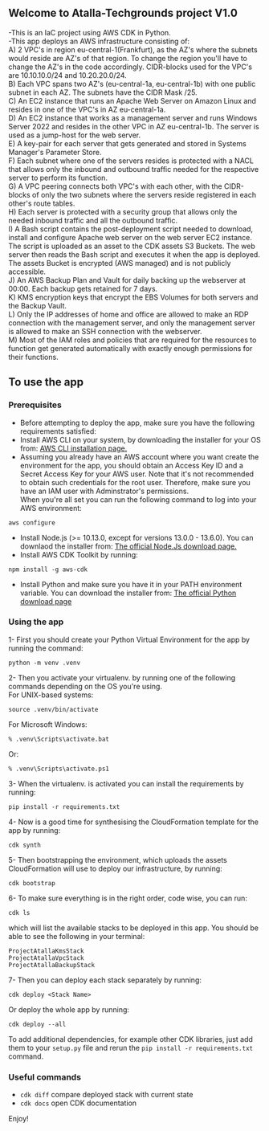 
## Welcome to Atalla-Techgrounds project V1.0

-This is an IaC project using AWS CDK in Python.  
-This app deploys an AWS infrastructure consisting of:  
A) 2 VPC's in region eu-central-1(Frankfurt), as the AZ's where the subnets would reside are AZ's of that region. To change the region you'll have to change the AZ's in the code accordingly. CIDR-blocks used for the VPC's are 10.10.10.0/24 and 10.20.20.0/24.  
B) Each VPC spans two AZ's (eu-central-1a, eu-central-1b) with one public subnet in each AZ. The subnets have the CIDR Mask /25.  
C) An EC2 instance that runs an Apache Web Server on Amazon Linux and resides in one of the VPC's in AZ eu-central-1a.  
D) An EC2 instance that works as a management server and runs Windows Server 2022 and resides in the other VPC in AZ eu-central-1b. The server is used as a jump-host for the web server.  
E) A key-pair for each server that gets generated and stored in Systems Manager's Parameter Store.  
F) Each subnet where one of the servers resides is protected with a NACL that allows only the inbound and outbound traffic needed for the respective server to perform its function.  
G) A VPC peering connects both VPC's with each other, with the CIDR-blocks of only the two subnets where the servers reside registered in each other's route tables.  
H) Each server is protected with a security group that allows only the needed inbound traffic and all the outbound traffic.  
I) A Bash script contains the post-deployment script needed to download, install and configure Apache web server on the web server EC2 instance. The script is uploaded as an asset to the CDK assets S3 Buckets. The web server then reads the Bash script and executes it when the app is deployed. The assets Bucket is encrypted (AWS managed) and is not publicly accessible.  
J) An AWS Backup Plan and Vault for daily backing up the webserver at 00:00. Each backup gets retained for 7 days.  
K) KMS encryption keys that encrypt the EBS Volumes for both servers and the Backup Vault.  
L) Only the IP addresses of home and office are allowed to make an RDP connection with the management server, and only the management server is allowed to make an SSH connection with the webserver.  
M) Most of the IAM roles and policies that are required for the resources to function get generated automatically with exactly enough permissions for their functions.

## To use the app

### Prerequisites

- Before attempting to deploy the app, make sure you have the following requirements satisfied:  
- Install AWS CLI on your system, by downloading the installer for your OS from: [AWS CLI installation page.](https://docs.aws.amazon.com/cli/v1/userguide/cli-chap-install.html)  
- Assuming you already have an AWS account where you want create the environment for the app, you should obtain an Access Key ID and a Secret Access Key for your AWS user. Note that it's not recommended to obtain such credentials for the root user. Therefore, make sure you have an IAM user with Adminstrator's permissions.  
When you're all set you can run the following command to log into your AWS environment:  

```
aws configure
```  

- Install Node.js (>= 10.13.0, except for versions 13.0.0 - 13.6.0). You can downlaod the installer from: [The official Node.Js download page.](https://nodejs.org/en/)  
- Install AWS CDK Toolkit by running:  

```
npm install -g aws-cdk
```

- Install Python and make sure you have it in your PATH environment variable. You can download the installer from: [The official Python download page](https://www.python.org/downloads/)  

### Using the app

1- First you should create your Python Virtual Environment for the app by running the command:

```
python -m venv .venv
```

2- Then you activate your virtualenv. by running one of the following commands depending on the OS you're using.  
For UNIX-based systems:

```
source .venv/bin/activate
```

For Microsoft Windows:

```
% .venv\Scripts\activate.bat
```

Or:

```
% .venv\Scripts\activate.ps1
```

3- When the virtualenv. is activated you can install the requirements by running:

```
pip install -r requirements.txt
```

4- Now is a good time for synthesising the CloudFormation template for the app by running:

```
cdk synth
```  
5- Then bootstrapping the environment, which uploads the assets CloudFormation will use to deploy our infrastructure, by running:  
```
cdk bootstrap
```  
6- To make sure everything is in the right order, code wise, you can run:  
```
cdk ls
```  
which will list the available stacks to be deployed in this app. You should be able to see the following in your terminal:  
```
ProjectAtallaKmsStack
ProjectAtallaVpcStack
ProjectAtallaBackupStack
```  
7- Then you can deploy each stack separately by running:  
```
cdk deploy <Stack Name>
```
Or deploy the whole app by running:  
```
cdk deploy --all
```


To add additional dependencies, for example other CDK libraries, just add
them to your `setup.py` file and rerun the `pip install -r requirements.txt`
command.

### Useful commands

- `cdk diff`        compare deployed stack with current state
- `cdk docs`        open CDK documentation

Enjoy!
